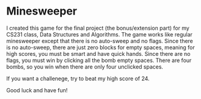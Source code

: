 # Minesweeper

I created this game for the final project (the bonus/extension part) for my CS231 class, Data Structures and Algorithms.
The game works like regular minesweeper except that there is no auto-sweep and no flags.
Since there is no auto-sweep, there are just zero blocks for empty spaces, meaning for high scores, you must be smart and have quick
hands. Since there are no flags, you must win by clicking all the bomb empty spaces. There are four bombs, so you win when there are
only four unclicked spaces.

If you want a challenege, try to beat my high score of 24.

Good luck and have fun!
